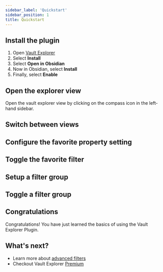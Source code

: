 ```yaml
---
sidebar_label: 'Quickstart'
sidebar_position: 1
title: Quickstart
---
```


## Install the plugin

1. Open [Vault Explorer](https://obsidian.md/plugins?id=vault-explorer)
2. Select **Install**
3. Select **Open in Obsidian**
4. Now in Obsidian, select **Install**
5. Finally, select **Enable**

## Open the explorer view

Open the vault explorer view by clicking on the compass icon in the left-hand sidebar.

## Switch between views

## Configure the favorite property setting

## Toggle the favorite filter

## Setup a filter group

## Toggle a filter group

## Congratulations

Congratulations! You have just learned the basics of using the Vault Explorer Plugin.

## What's next?
- Learn more about [advanced filters](./view-options/advanced-filters)
- Checkout Vault Explorer [Premium](./premium)